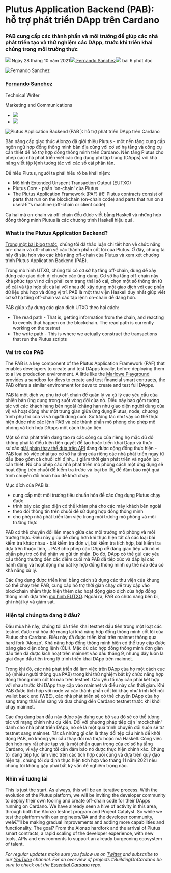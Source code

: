 # Plutus Application Backend (PAB): hỗ trợ phát triển DApp trên Cardano

### **PAB cung cấp các thành phần và môi trường để giúp các nhà phát triển tạo và thử nghiệm các DApp, trước khi triển khai chúng trong môi trường thực**

![](img/2021-10-28-plutus-application-backend-pab-supporting-dapp-development-on-cardano.002.png) Ngày 28 tháng 10 năm 2021![](img/2021-10-28-plutus-application-backend-pab-supporting-dapp-development-on-cardano.002.png)[ Fernando Sanchez](tmp//en/blog/authors/fernando-sanchez/page-1/)![](img/2021-10-28-plutus-application-backend-pab-supporting-dapp-development-on-cardano.003.png) bài 6 phút đọc

![Fernando Sanchez](img/2021-10-28-plutus-application-backend-pab-supporting-dapp-development-on-cardano.004.png)[](tmp//en/blog/authors/fernando-sanchez/page-1/)

### [**Fernando Sanchez**](tmp//en/blog/authors/fernando-sanchez/page-1/)

Technical Writer

Marketing and Communications

- ![](img/2021-10-28-plutus-application-backend-pab-supporting-dapp-development-on-cardano.005.png)[](mailto:fernando.sanchez@iohk.io "Email")
- ![](img/2021-10-28-plutus-application-backend-pab-supporting-dapp-development-on-cardano.006.png)[](https://www.linkedin.com/in/linkedinsanchezf/ "LinkedIn")

![Plutus Application Backend (PAB ): hỗ trợ phát triển DApp trên Cardano](img/2021-10-28-plutus-application-backend-pab-supporting-dapp-development-on-cardano.007.jpeg)

Bản nâng cấp giao thức Alonzo đã giới thiệu Plutus - một nền tảng cung cấp ngôn ngữ hợp đồng thông minh bản địa cùng với cơ sở hạ tầng và công cụ cần thiết để hỗ trợ hợp đồng thông minh trên Cardano. Nền tảng Plutus cho phép các nhà phát triển viết các ứng dụng phi tập trung (DApps) với khả năng viết tập lệnh tương tác với các sổ cái phân tán.

Để hiểu Plutus, người ta phải hiểu rõ ba khái niệm:

- Mô hình Extended Unspent Transaction Output (EUTXO)
- Plutus Core - phần 'on-chain' của Plutus
- The Plutus Application Framework (PAF) â€’ Plutus contracts consist of parts that run on the blockchain (on-chain code) and parts that run on a userâ€™s machine (off-chain or client code)

Cả hai mã on-chain và off-chain đều được viết bằng Haskell và những hợp đồng thông minh Plutus là các chương trình Haskell hiệu quả.

### **What is the Plutus Application Backend?**

[Trong một bài blog trước](https://iohk.io/en/blog/posts/2021/04/13/plutus-what-you-need-to-know/), chúng tôi đã thảo luận chi tiết hơn về chức năng on- chain và off-chain về các thành phần cốt lõi của Plutus. Ở đây, chúng ta hãy đi sâu hơn vào các khả năng off-chain của Plutus và xem xét chương trình Plutus Application Backend (PAB).

Trong mô hình UTXO, chúng tôi có cơ sở hạ tầng off-chain, dùng để xây dựng các giao dịch di chuyển các ứng dụng. Cơ sở hạ tầng off-chain này khá phức tạp vì nó cần phải xem trạng thái sổ cái, chọn một số thông tin từ sổ cái và tập hợp tất cả lại với nhau để xây dựng một giao dịch với các phần dữ liệu phù hợp và đúng vị trí. PAB là một thư viện Haskell duy nhất giúp viết cơ sở hạ tầng off-chain và các tập lệnh on-chain dễ dàng hơn.

PAB giúp xây dựng các giao dịch UTXO theo hai cách:

- The read path - That is, getting information from the chain, and reacting to events that happen on the blockchain. The read path is currently working on the testnet
- The write path - This is where we actually construct the transactions that run the Plutus scripts

### **Vai trò của PAB**

The PAB is a key component of the Plutus Application Framework (PAF) that enables developers to create and test DApps locally, before deploying them to a live production environment. A little like the [Marlowe Playground](https://alpha.marlowe.iohkdev.io/#/) provides a sandbox for devs to create and test financial smart contracts, the PAB offers a similar environment for devs to create and test full DApps.

PAB là một dịch vụ phụ trợ off-chain để quản lý và xử lý các yêu cầu của phiên bản ứng dụng trong suốt vòng đời của nó. Điều này bao gồm tương tác với các khách hàng bên ngoài (chẳng hạn như giao diện người dùng của ví) và hoạt động như một trung gian giữa ứng dụng Plutus, node, chương trình phụ trợ của ví và người dùng cuối. Sự tương tác như vậy có thể thực hiện được nhờ các lệnh PAB và các thành phần mô phỏng cho phép mô phỏng và tích hợp DApps một cách thuận tiện.

Một số nhà phát triển đang tạo ra các công cụ của riêng họ mặc dù đó không phải là điều kiện tiên quyết để tạo hoặc triển khai Dapp và thực sự các [giải pháp thay thế dựa trên API](https://youtu.be/W2R3zl91U24?t=357) đang được cộng đồng thực hiện - PAB loại bỏ việc phải tạo cơ sở hạ tầng của riêng các nhà phát triển ngay từ đầu (bao gồm cả chuỗi chỉ định,...) giảm thời gian phát triển và nguồn lực cần thiết. Nó cho phép các nhà phát triển mô phỏng cách một ứng dụng sẽ hoạt động trên chuỗi để kiểm tra trước và loại bỏ lỗi, để đảm bảo một quá trình chuyển đổi hoàn hảo để khởi chạy.

Mục đích của PAB là:

- cung cấp một môi trường tiêu chuẩn hóa để các ứng dụng Plutus chạy được
- trình bày các giao diện có thể khám phá cho các máy khách bên ngoài
- theo dõi thông tin trên chuỗi để sử dụng hợp đồng thông minh
- cho phép nhà phát triển làm việc trong môi trường mô phỏng và môi trường thực

PAB có thể chuyển đổi liền mạch giữa các môi trường mô phỏng và môi trường thực. Điều này giúp dễ dàng hơn khi thực hiện tất cả các loại bài kiểm tra khác nhau - bài kiểm tra đơn vị, bài kiểm tra tích hợp, bài kiểm tra dựa trên thuộc tính,... PAB cho phép các DApp dễ dàng giao tiếp với nó vì phần phụ trợ có thể nhận và gửi tin nhắn. Do đó, DApp có thể gửi các yêu cầu thông thường đến các điểm cuối mà PAB đã tiếp xúc và đáp lại các hành động và hoạt động mà bất kỳ hợp đồng thông minh cụ thể nào đều có khả năng xử lý.

Các ứng dụng được triển khai bằng cách sử dụng các thư viện của khung có thể chạy trên PAB, cung cấp hỗ trợ thời gian chạy để truy cập vào blockchain nhằm thực hiện thêm các hoạt động giao dịch của hợp đồng thông minh dựa trên [mô hình EUTXO](https://iohk.io/en/blog/posts/2021/03/11/cardanos-extended-utxo-accounting-model/). Ngoài ra, PAB có chức năng bền bỉ, ghi nhật ký và giám sát.

### **Hiện tại chúng ta đang ở đâu?**

Đầu mùa hè này, chúng tôi đã triển khai testnet đầu tiên trong một loạt các testnet được mã hóa để mang lại khả năng hợp đồng thông minh cốt lõi của Plutus cho Cardano. Điều này đã được triển khai trên mainnet thông qua hard fork 'Alonzo'. Khả năng hợp đồng thông minh hiện có thể truy cập được bằng giao diện dòng lệnh (CLI). Mặc dù các hợp đồng thông minh đơn giản đầu tiên đã được kích hoạt trên mainnet vào đầu tháng 9, nhưng đây luôn là giai đoạn đầu tiên trong lộ trình triển khai DApp trên mainnet.

Trong khi đó, các nhà phát triển đã làm việc trên DApp của họ một cách cục bộ (nhiều người thông qua PAB) trong khi thử nghiệm bất kỳ chức năng hợp đồng thông minh cốt lõi nào trên testnet. Các yếu tố này cần phải kết hợp với nhau trước khi DApp truy cập vào mainnet và điều này cần thời gian. Khi PAB được tích hợp với node và các thành phần cốt lõi khác như trình kết nối wallet back end (WBE), các nhà phát triển sẽ có thể chuyển DApp của họ sang trạng thái sẵn sàng và đưa chúng đến Cardano testnet trước khi khởi chạy mainnet.

Các ứng dụng ban đầu này được xây dựng cục bộ sau đó sẽ có thể tương tác với mạng chính như dự kiến. Đối với phương pháp tiếp cận 'mockchain' dành cho nhà phát triển DApp, nó sẽ là một quá trình chuyển đổi suôn sẻ từ testnet sang mainnet. Tất cả những gì cần là thay đổi tệp cấu hình để khởi động PAB, nó không yêu cầu thay đổi mã thực hoặc mã Haskell. Công việc tích hợp này rất phức tạp và là một phần quan trọng của cơ sở hạ tầng Cardano, vì vậy chúng tôi cần đảm bảo nó được thực hiện chính xác. Chúng tôi đang tiếp tục làm việc trên các tích hợp cuối cùng và dựa trên quỹ đạo hiện tại, chúng tôi dự định thực hiện tích hợp vào tháng 11 năm 2021 nếu chúng tôi không gặp phải bất kỳ vấn đề nghiêm trọng nào.

### **Nhìn về tương lai**

This is just the start. As always, this will be an iterative process. With the evolution of the Plutus platform, we will be inviting the developer community to deploy their own tooling and create off-chain code for their DApps running on Cardano. We have already seen a hive of activity in this area, through both the Alonzo testnet program and Project Catalyst. So while we test the platform with our engineers/QA and the developer community, weâ€™ll be making gradual improvements and adding more capabilities and functionality. The goal? From the Alonzo hardfork and the arrival of Plutus smart contracts, a rapid scaling of the developer experience, with new tools, APIs and environments to support an already burgeoning ecosystem of talent.

*For regular updates make sure you follow us on [Twitter](https://twitter.com/InputOutputHK) and subscribe to our [YouTube](https://www.youtube.com/channel/UCBJ0p9aCW-W82TwNM-z3V2w) channel. For an overview of projects #BuildingOnCardano be sure to check out the [Essential Cardano](https://github.com/input-output-hk/essential-cardano) repo.*
